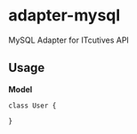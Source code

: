# adapter-mysql
 MySQL Adapter for ITcutives API

## Usage

**Model**

```ecmascript 6
class User {
  
}
```
